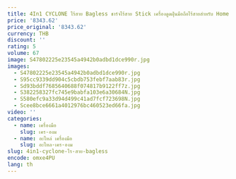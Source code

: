```yaml
---
title: 4In1 CYCLONE ไร้สาย Bagless ชาร์จไร้สาย Stick เครื่องดูดฝุ่นมือถือไร้สายสําหรับ Home
price: '8343.62'
price_original: '8343.62'
currency: THB
discount: ''
rating: 5
volume: 67
image: S47802225e23545a4942b0adbd1dce990r.jpg
images:
  - S47802225e23545a4942b0adbd1dce990r.jpg
  - S95cc9339dd904c5cbdb753febf7aab83r.jpg
  - Sd93bddf7685640688f074817b9122ff7z.jpg
  - S382258327fc745e9babfa103e6a30684N.jpg
  - S580efc9a33d94d499c41ad7fcf723698N.jpg
  - Scee8bce6661a4012976bc460523ed66fa.jpg
video: ''
categories:
  - name: เครื่องมือ
    slug: เคร-องม
  - name: อะไหล่ เครื่องมือ
    slug: อะไหล-เคร-องม
slug: 4in1-cyclone-ไร-สาย-bagless
encode: omxe4PU
lang: th
---
```

  